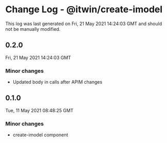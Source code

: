 # Change Log - @itwin/create-imodel

This log was last generated on Fri, 21 May 2021 14:24:03 GMT and should not be manually modified.

## 0.2.0
Fri, 21 May 2021 14:24:03 GMT

### Minor changes

- Updated body in calls after APIM changes

## 0.1.0
Tue, 11 May 2021 08:48:25 GMT

### Minor changes

- create-imodel component

